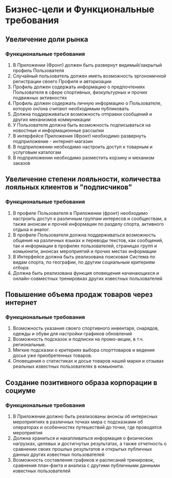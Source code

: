 # Бизнес-цели и Функциональные требования
## Увеличение доли рынка
###  Функциональные требования
1. В Приложении (Фронт) должен быть развернут видимый/закрытый профиль Пользователя
2. Случайный пользователь должен иметь возможность эргономичной регистрации своего Профиля и авторизации 
3. Профиль должен содержать информацию о предпочтениях Пользователя в сфере спортивных, физкультурных и прочих подвижных активностях
4. Профиль должен содержать личную информацию о Пользователе, которую он/она считают необходимым публиковать
5. Должна поддерживаться возможность отправки сообщений и других механизмов коммуникации
6. У Пользователя должна быть возможность подписываться на новостные и информационные рассылки
7. В интерфейсе Приложения (Фронт) необходимо развернуть подприложение - интернет-магазин
8. В подприложении необходимо настроить доступ к товарным и услуговым каталогам
9. В подприложении необходимо разместить корзину и механизм заказов

## Увеличение степени лояльности, количества лояльных клиентов и "подписчиков"
###  Функциональные требования
1. В профиле Пользователя в Приложении (фронт) необходимо настроить доступ к различным группам интересов и сообществам, а также анонсам и прочей информации по разделу спорта, активного отдыха и аналог.
2.  В профиле Пользователя должна поддерживаться возможность общения на различных языках и переводы текстов, как сообщений, так и информации в профилях пользователей, страницах групп и комьюнити, анонсах мероприятий и прочих местах информации
3. В Интерфейсе должна быть реализована поисковая Система по видам спорта, по географии, по другим социальным критериям отбора
4. Должна быть реализована функция оповещения начинающихся и онлайн-совместных тренировках других известных пользователей  

## Повышение объема продаж товаров через интернет
###  Функциональные требования
1. Возможность указания своего спортивного инвентаря, снарядов, одежды и обуви для настройки графиков обновлений
2. Возможность подсказок и подписки на промо-акции, в т.ч. региональные.
3. Мягкие подсказки о критериях выбора спорттоваров и ведения досье уже приобретенных товаров.
4. Оповещения о статистиках и досье товаров нашей марки и отзывах реальных известных пользователях в комьюнити.
## Создание позитивного образа корпорации в социуме
### Функциональные требования
1. В Приложении должно быть реализованы анонсы об интересных мероприятиях в различных точках мира с подсказками об операторах и особенностях путешествий до точки, где проводятся мероприятия
2. Должна храниться и накапливаться информация о физических нагрузках, целевых и достигнутых результатах, а также отчетность о сравнении своих прошлых результатов и открытых публичных данных других известных пользователей
3. Возможность составления графиков и расписаний тренировок, сравнения план-факта и анализа с другими публичными данными известных пользователей



